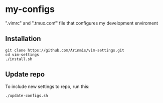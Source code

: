# my-configs
".vimrc" and ".tmux.conf" file that configures my development enviroment 

## Installation  
    git clone https://github.com/Arinmis/vim-settings.git
    cd vim-settings
    ./install.sh
    
    
## Update repo
To include new settings to repo, run this: 
```
./update-configs.sh
```

